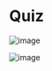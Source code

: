 # Quiz

![image](https://github.com/Tan12d/PWC_RDBMS_using_Oracle/assets/100254217/e80ec884-0bb9-4116-b33c-eac71d610350)

![image](https://github.com/Tan12d/PWC_RDBMS_using_Oracle/assets/100254217/8b91b800-a75f-4a9e-9c16-a810de31db48)
